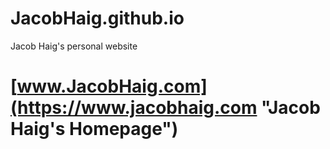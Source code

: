 # JacobHaig.github.io
Jacob Haig's personal website

# **[www.JacobHaig.com](https://www.jacobhaig.com "Jacob Haig's Homepage")**
